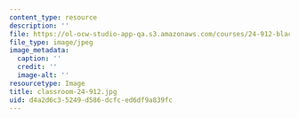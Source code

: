```yaml
---
content_type: resource
description: ''
file: https://ol-ocw-studio-app-qa.s3.amazonaws.com/courses/24-912-black-matters-introduction-to-black-studies-spring-2017/d4a2d6c35249d586dcfced6df9a839fc_classroom-24-912.jpg
file_type: image/jpeg
image_metadata:
  caption: ''
  credit: ''
  image-alt: ''
resourcetype: Image
title: classroom-24-912.jpg
uid: d4a2d6c3-5249-d586-dcfc-ed6df9a839fc
---
```

